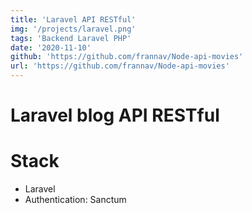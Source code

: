 ```yaml
---
title: 'Laravel API RESTful'
img: '/projects/laravel.png'
tags: 'Backend Laravel PHP'
date: '2020-11-10'
github: 'https://github.com/frannav/Node-api-movies'
url: 'https://github.com/frannav/Node-api-movies'
---
```


# Laravel blog API RESTful


# Stack

- Laravel
- Authentication: Sanctum